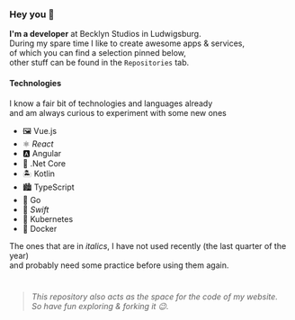 ### Hey you 👋

**I'm a developer** at Becklyn Studios in Ludwigsburg.  
During my spare time I like to create awesome apps & services,  
of which you can find a selection pinned below,  
other stuff can be found in the `Repositories` tab.   

#### Technologies
I know a fair bit of technologies and languages already  
and am always curious to experiment with some new ones

- 🖼 Vue.js
- ⚛️ *React*
- 🅰️ Angular
- 🧰 .Net Core
- 🏝 Kotlin
- 🏙 TypeScript
- 🦦 Go
- 🦜 *Swift*
- 🧭 Kubernetes
- 🐳 Docker

The ones that are in *italics*, I have not used recently (the last quarter of the year)  
and probably need some practice before using them again.

# 

> *This repository also acts as the space for the code of my website.  
So have fun exploring & forking it 😉.*

